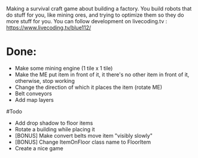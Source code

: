 Making a survival craft game about building a factory.
You build robots that do stuff for you, like mining ores, and trying to optimize them so they do more stuff for you.
You can follow development on livecoding.tv : https://www.livecoding.tv/blue112/

# Done:

- Make some mining engine (1 tile x 1 tile)
- Make the ME put item in front of it, it there's no other item in front of it, otherwise, stop working
- Change the direction of which it places the item (rotate ME)
- Belt conveyors
- Add map layers

#Todo

- Add drop shadow to floor items
- Rotate a building while placing it
- [BONUS] Make convert belts move item "visibly slowly"
- [BONUS] Change ItemOnFloor class name to FloorItem
- Create a nice game
